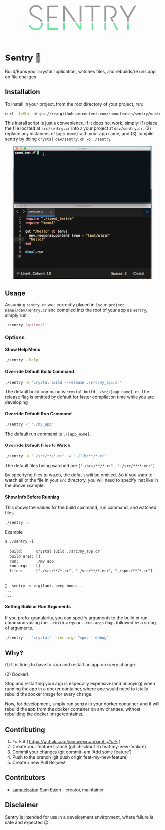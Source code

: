 <br>
<p align="center">
<img width="350" title="cubbie" alt="cubbie!" src="https://raw.githubusercontent.com/samueleaton/design/master/sentry.png">
</p>
<br>

# Sentry 🤖

Build/Runs your crystal application, watches files, and rebuilds/reruns app on file changes

## Installation

To install in your project, from the root directory of your project, run:
```bash
curl -fsSLo- https://raw.githubusercontent.com/samueleaton/sentry/master/install.rb | ruby
```

This install script is just a convenience. If it does not work, simply: (1) place the file located at `src/sentry.cr` into a your project at `dev/sentry.cr`, (2) replace any instances of `[app_name]` with your app name, and (3) compile sentry by doing `crystal dev/sentry.cr -o ./sentry`.

<p align="center">
  <img width="450" title="sentry" alt="sentry" src="https://raw.githubusercontent.com/samueleaton/design/master/sentry.gif" />
</p>

## Usage

Assuming `sentry.cr` was correctly placed in `[your project name]/dev/sentry.cr` and compiled into the root of your app as `sentry`, simply run:

```bash
./sentry [options]
```

### Options

#### Show Help Menu

```bash
./sentry --help
```

#### Override Default Build Command

```bash
./sentry -b "crystal build --release ./src/my_app.cr"
```

The default build command is `crystal build ./src/[app_name].cr`. The release flag is omitted by default for faster compilation time while you are developing.

#### Override Default Run Command

```bash
./sentry -r "./my_app"
```

The default run command is `./[app_name]`.

#### Override Default Files to Watch

```bash
./sentry -w "./src/**/*.cr" -w "./lib/**/*.cr"
```

The default files being watched are `["./src/**/*.cr", "./src/**/*.ecr"]`.

By specifying files to watch, the default will be omitted. So if you want to watch all of the file in your `src` directory, you will need to specify that like in the above example.

#### Show Info Before Running

This shows the values for the build command, run command, and watched files.

```bash
./sentry -i
```

Example
```
$ ./sentry -i

  build:      crystal build ./src/my_app.cr
  build args: []
  run:        ./my_app
  run args:   []
  files:      ["./src/**/*.cr", "./src/**/*.ecr", "./spec/**/*.cr"]


🤖  sentry is vigilant. beep-boop...
...
...
```

#### Setting Build or Run Arguments

If you prefer granularity, you can specify arguments to the build or run commands using the `--build-args` or `--run-args` flags followed by a string of arguments.

```bash
./sentry -r "crystal" --run-args "spec --debug"
```

## Why?
(1) It is tiring to have to stop and restart an app on every change.

(2) Docker!

Stop and restarting your app is especially expensive (and annoying) when running the app in a docker container, where one would need to totally rebuild the docker image for every change.

Now, for development, simply run sentry in your docker container, and it will rebuild the app from the docker container on any changes, without rebuilding the docker image/container.

## Contributing

1. Fork it ( https://github.com/samueleaton/sentry/fork )
2. Create your feature branch (git checkout -b feat-my-new-feature)
3. Commit your changes (git commit -am 'Add some feature')
4. Push to the branch (git push origin feat-my-new-feature)
5. Create a new Pull Request

## Contributors

- [samueleaton](https://github.com/samueleaton) Sam Eaton - creator, maintainer

## Disclaimer

Sentry is intended for use in a development environment, where failure is safe and expected 😉.
